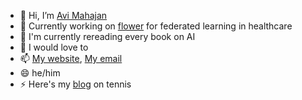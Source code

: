 - 👋 Hi, I’m  [Avi Mahajan](https://github.com/ajm9770)
- 👀 Currently working on [flower](https://flower.dev/) for federated learning in healthcare
- 🌱 I'm currently rereading every book on AI
- 💞️ I would love to 
- 📫 [My website](https://www.avijmahajan.com), [My email](mahajan.avi@gmail.com)
- 😄 he/him
- ⚡ Here's my [blog](https://wimblenews.blogspot.com) on tennis

<!---
ajm9770/ajm9770 is a ✨ special ✨ repository because its `README.md` (this file) appears on your GitHub profile.
You can click the Preview link to take a look at your changes.
--->
